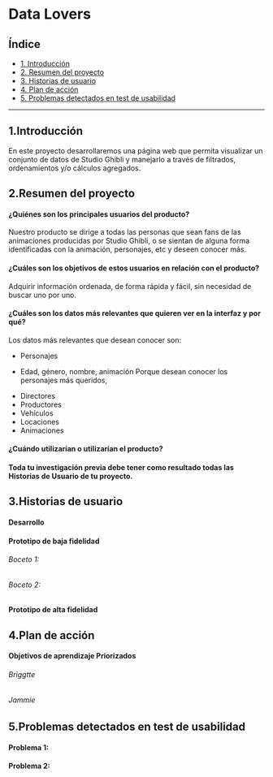 # Data Lovers

## Índice

* [1. Introducción](#1-Introducción)
* [2. Resumen del proyecto](#2-resumen-del-proyecto)
* [3. Historias de usuario](#3-Historias-de-usuario)
* [4. Plan de acción](#4-Plan-de-acción)
* [5. Problemas detectados en test de usabilidad](#5-Problemas-detectados-en-test-de-usabilidad)
***
## 1.Introducción
En este proyecto desarrollaremos una página web que permita visualizar un conjunto de datos de Studio Ghibli y manejarlo a través de filtrados, ordenamientos y/o cálculos agregados.
## 2.Resumen del proyecto
#### ¿Quiénes son los principales usuarios del producto?
Nuestro producto se dirige a todas las personas que sean fans de las animaciones producidas por Studio Ghibli, o se sientan de alguna forma identificadas con la animación, personajes, etc y deseen conocer más.
#### ¿Cuáles son los objetivos de estos usuarios en relación con el producto?
Adquirir información ordenada, de forma rápida y fácil, sin necesidad de buscar uno por uno.
#### ¿Cuáles son los datos más relevantes que quieren ver en la interfaz y por qué?
Los datos más relevantes que desean conocer son:
* Personajes
- Edad, género, nombre, animación
Porque desean conocer los personajes más queridos,
* Directores
* Productores
* Vehículos
* Locaciones
* Animaciones

#### ¿Cuándo utilizarían o utilizarían el producto?
#### Toda tu investigación previa debe tener como resultado todas las Historias de Usuario de tu proyecto.
## 3.Historias de usuario
#### Desarrollo
#### Prototipo de baja fidelidad
###### Boceto 1:

###### Boceto 2:
#### Prototipo de alta fidelidad

## 4.Plan de acción
#### Objetivos de aprendizaje Priorizados
###### Briggtte
###### Jammie
## 5.Problemas detectados en test de usabilidad
#### Problema 1:
#### Problema 2:


